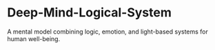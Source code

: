 # Deep-Mind-Logical-System
A mental model combining logic, emotion, and light-based systems for human well-being.
